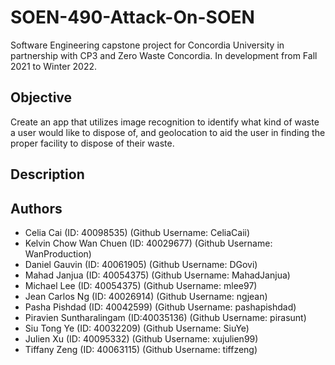# SOEN-490-Attack-On-SOEN
Software Engineering capstone project for Concordia University in partnership with CP3 and Zero Waste Concordia. In development from Fall 2021 to Winter 2022.

## Objective
Create an app that utilizes image recognition to identify what kind of waste a user would like to dispose of, and geolocation to aid the user in finding the proper facility to dispose of their waste. 

## Description



## Authors
- Celia Cai (ID: 40098535) (Github Username: CeliaCaii)
- Kelvin Chow Wan Chuen (ID: 40029677) (Github Username: WanProduction)
- Daniel Gauvin (ID: 40061905) (Github Username: DGovi)
- Mahad Janjua (ID: 40054375) (Github Username: MahadJanjua)
- Michael Lee (ID: 40054375) (Github Username: mlee97)
- Jean Carlos Ng (ID: 40026914) (Github Username: ngjean)
- Pasha Pishdad (ID: 40042599) (Github Username: pashapishdad)
- Piravien Suntharalingam (ID:40035136) (Github Username: pirasunt)
- Siu Tong Ye (ID: 40032209) (Github Username: SiuYe)
- Julien Xu (ID: 40095332) (Github Username: xujulien99)
- Tiffany Zeng (ID: 40063115) (Github Username: tiffzeng)
